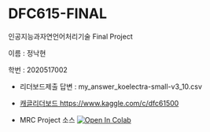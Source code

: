 # DFC615-FINAL
인공지능과자연언어처리기술 Final Project 

이름 : 정낙현

학번 : 2020517002

 * 리더보드제출 답변 : my_answer_koelectra-small-v3_10.csv <a href="https://github.com/nhjung74/DFC615-FINAL/blob/main/my_answer_koelectra-small-v3_10.csv">
 * 캐글리더보드 https://www.kaggle.com/c/dfc61500

 * MRC Project 소스 <a href="https://github.com/nhjung74/DFC615-FINAL/blob/main/NLP_MRC_JNH_2020517002_FINAL_PROJECT_v1.ipynb">
    <img src="https://colab.research.google.com/assets/colab-badge.svg" alt="Open In Colab"/>



